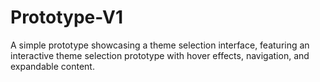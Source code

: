 # Prototype-V1
A simple prototype showcasing a theme selection interface, featuring an interactive theme selection prototype with hover effects, navigation, and expandable content.
